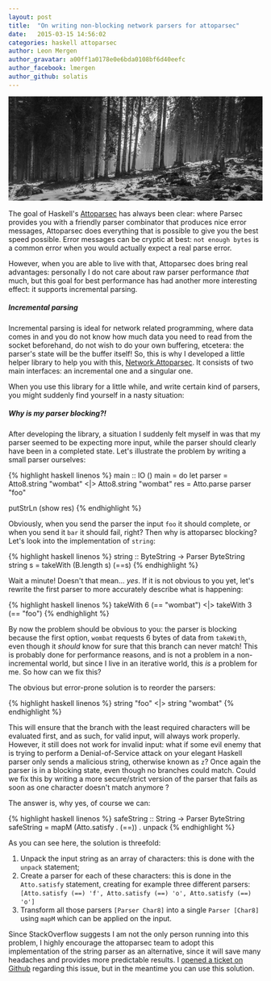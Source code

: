 ```yaml
---
layout: post
title:  "On writing non-blocking network parsers for attoparsec"
date:   2015-03-15 14:56:02
categories: haskell attoparsec
author: Leon Mergen
author_gravatar: a00ff1a0178e0e6bda0108bf6d40eefc
author_facebook: lmergen
author_github: solatis
---
```

![Choosing branches](/images/posts/blog1.jpg)

The goal of Haskell's [Attoparsec](https://hackage.haskell.org/package/attoparsec) has always been clear: where Parsec provides you with a friendly parser combinator that produces nice error messages, Attoparsec does everything that is possible to give you the best speed possible. Error messages can be cryptic at best: `not enough bytes` is a common error when you would actually expect a real parse error.

However, when you are able to live with that, Attoparsec does bring real advantages: personally I do not care about raw parser performance *that* much, but this goal for best performance has had another more interesting effect: it supports incremental parsing.

##### Incremental parsing
Incremental parsing is ideal for network related programming, where data comes in and you do not know how much data you need to read from the socket beforehand, do not wish to do your own buffering, etcetera: the parser's state will be the buffer itself! So, this is why I developed a little helper library to help you with this, [Network.Attoparsec](http://hackage.haskell.org/package/network-attoparsec). It consists of two main interfaces: an incremental one and a singular one.

When you use this library for a little while, and write certain kind of parsers, you might suddenly find yourself in a nasty situation:

##### Why is my parser blocking?!

After developing the library, a situation I suddenly felt myself in was that my parser seemed to be expecting more input, while the parser should clearly have been in a completed state. Let's illustrate the problem by writing a small parser ourselves:

{% highlight haskell linenos %}
main :: IO ()
main = do
  let parser = Atto8.string "wombat" <|> Atto8.string "wombat"
      res    = Atto.parse parser "foo"

  putStrLn (show res)
{% endhighlight %}

Obviously, when you send the parser the input `foo` it should complete, or when you send it `bar` it should fail, right? Then why is attoparsec blocking? Let's look into the implementation of `string`:

{% highlight haskell linenos %}
string :: ByteString -> Parser ByteString
string s = takeWith (B.length s) (==s)
{% endhighlight %}

Wait a minute! Doesn't that mean... *yes*. If it is not obvious to you yet, let's rewrite the first parser to more accurately describe what is happening:

{% highlight haskell linenos %}
takeWith 6 (== "wombat") <|> takeWith 3 (== "foo")
{% endhighlight %}

By now the problem should be obvious to you: the parser is blocking because the first option, `wombat` requests 6 bytes of data from `takeWith`, even though it *should* know for sure that this branch can never match! This is probably done for performance reasons, and is not a problem in a non-incremental world, but since I live in an iterative world, this *is* a problem for me. So how can we fix this?

The obvious but error-prone solution is to reorder the parsers:

{% highlight haskell linenos %}
string "foo" <|> string "wombat"
{% endhighlight %}

This will ensure that the branch with the least required characters will be evaluated first, and as such, for valid input, will always work properly. However, it still does not work for invalid input: what if some evil enemy that is trying to perform a Denial-of-Service attack on your elegant Haskell parser only sends a malicious string, otherwise known as `z`? Once again the parser is in a blocking state, even though no branches could match. Could we fix this by writing a more secure/strict version of the parser that fails as soon as one character doesn't match anymore ?

The answer is, why yes, of course we can:

{% highlight haskell linenos %}
safeString :: String -> Parser ByteString
safeString = mapM (Atto.satisfy . (==)) . unpack
{% endhighlight %}

As you can see here, the solution is threefold:

1. Unpack the input string as an array of characters: this is done with the `unpack` statement;
2. Create a parser for each of these characters: this is done in the `Atto.satisfy` statement, creating for example three different parsers: `[Atto.satisfy (==) 'f', Atto.satisfy (==) 'o', Atto.satisfy (==) 'o']`
3. Transform all those parsers `[Parser Char8]` into a single `Parser [Char8]` using `mapM` which can be applied on the input.

Since StackOverflow suggests I am not the only person running into this problem, I highly encourage the attoparsec team to adopt this implementation of the string parser as an alternative, since it will save many headaches and provides more predictable results. I [opened a ticket on Github](https://github.com/bos/attoparsec/issues/97) regarding this issue, but in the meantime you can use this solution.
